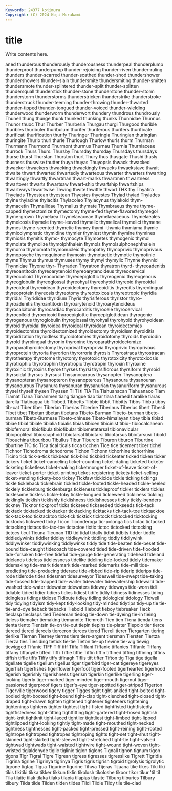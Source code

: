 ```yaml
---
Keywords: 24377 kojimura
Copyright: (C) 2024 Koji Murakami
---
```


# title

Write contents here.



aned thunderous thunderously
thunderousness thunderpeal thunderplump thunderproof thunderpump thunder-rejoicing thunder-riven thunder-ruling thunders thunder-scarred
thunder-scathed thunder-shod thundershower thundershowers thunder-slain thundersmite thundersmiting thunder-smitten thundersmote thunder-splintered
thunder-split thunder-splitten thundersquall thunderstick thunder-stone thunderstone thunder-storm thunderstorm thunderstorms thunderstricken
thunderstrike thunderstroke thunderstruck thunder-teeming thunder-throwing thunder-thwarted thunder-tipped thunder-tongued thunder-voiced thunder-wielding
thunderwood thunderworm thunderwort thundery thundrous thundrously Thunell thung thunge thunk
thunked thunking thunks Thunnidae Thunnus Thunor thuoc Thur Thurber Thurberia
Thurgau thurgi Thurgood thurible thuribles thuribuler thuribulum thurifer thuriferous thurifers
thurificate thurificati thurification thurify Thuringer Thuringia Thuringian thuringian thuringite Thurio
thurl thurle Thurlough Thurlow thurls thurm Thurman Thurmann Thurmond Thurmont
thurmus Thurnau Thurnia Thurniaceae thurrock Thurs Thurs. Thursby Thursday thursday
Thursdays thursdays thurse thurst Thurstan Thurston thurt Thury thus thusgate
Thushi thusly thusness thuswise thutter thuya thuyas Thuyopsis thwack thwacked
thwacker thwackers thwacking thwackingly thwacks thwackstave thwait thwaite thwart thwarted
thwartedly thwarteous thwarter thwarters thwarting thwartingly thwartly thwartman thwart-marks thwartmen
thwartness thwartover thwarts thwartsaw thwart-ship thwartship thwartships thwartways thwartwise Thwing
thwite thwittle thworl THX thy Thyatira Thyeiads Thyestean thyestean Thyestes
thyestes Thyiad thyiad Thyiades thyine thylacine thylacitis Thylacoleo Thylacynus thylakoid
thym- thymacetin Thymallidae Thymallus thymate Thymbraeus thyme thyme-capped thymectomize thymectomy
thyme-fed thyme-flavored thymegol thyme-grown Thymelaea Thymelaeaceae thymelaeaceous Thymelaeales thymelcosis thymele
thyme-leaved thymelic thymelical thymelici thymene thymes thyme-scented thymetic thymey thymi
-thymia thymiama thymic thymicolymphatic thymidine thymier thymiest thymin thymine thymines
thymiosis thymitis thymo- thymocyte Thymoetes thymogenic thymol thymolate thymolize thymolphthalein
thymols thymolsulphonephthalein thymoma thymomata thymonucleic thymopathy thymoprivic thymoprivous thymopsyche thymoquinone
thymosin thymotactic thymotic thymotinic thyms Thymus thymus thymuses thymy thymyl
thymylic Thynne thynnid Thynnidae Thyone thyr- Thyraden Thyratron thyratron thyrd-
thyreoadenitis thyreoantitoxin thyreoarytenoid thyreoarytenoideus thyreocervical thyreocolloid Thyreocoridae thyreoepiglottic thyreogenic thyreogenous
thyreoglobulin thyreoglossal thyreohyal thyreohyoid thyreoid thyreoidal thyreoideal thyreoidean thyreoidectomy thyreoiditis
thyreoitis thyreolingual thyreoprotein thyreosis thyreotomy thyreotoxicosis thyreotropic thyridia thyridial Thyrididae
thyridium Thyris thyrisiferous thyristor thyro- thyroadenitis thyroantitoxin thyroarytenoid thyroarytenoideus thyrocalcitonin
thyrocardiac thyrocarditis thyrocele thyrocervical thyrocolloid thyrocricoid thyroepiglottic thyroepiglottidean thyrogenic thyrogenous
thyroglobulin thyroglossal thyrohyal thyrohyoid thyrohyoidean thyroid thyroidal thyroidea thyroideal thyroidean
thyroidectomies thyroidectomize thyroidectomized thyroidectomy thyroidism thyroiditis thyroidization thyroidless thyroidotomies thyroidotomy
thyroids thyroiodin thyrold thyrolingual thyronin thyronine thyroparathyroidectomize thyroparathyroidectomy thyroprival thyroprivia
thyroprivic thyroprivous thyroprotein thyroria thyrorion thyrorroria thyrosis Thyrostraca thyrostracan thyrotherapy
thyrotome thyrotomy thyrotoxic thyrotoxicity thyrotoxicosis thyrotrophic thyrotrophin thyrotropic thyrotropin thyroxin
thyroxine thyroxinic thyroxins thyrse thyrses thyrsi thyrsiflorous thyrsiform thyrsoid thyrsoidal
thyrsus thyrsusi Thysanocarpus thysanopter Thysanoptera thysanopteran thysanopteron thysanopterous Thysanoura thysanouran
thysanourous Thysanura thysanuran thysanurian thysanuriform thysanurous thysel thyself thysen Thyssen
TI Ti ti TIA Tia Tiahuanacan Tiahuanaco Tiam Tiamat Tiana
Tiananmen tiang tiangue tiao tiar tiara tiaraed tiaralike tiaras tiarella
Tiatinagua tib Tibbett Tibbetts Tibbie tibbit Tibbitts Tibbs Tibbu tibby
tib-cat Tiber tiber Tiberian Tiberias Tiberine Tiberinus Tiberius tibert Tibesti
Tibet tibet Tibetan tibetan tibetans Tibeto-Burman Tibeto-burman tibeto-burman Tibeto-Burmese Tibeto-chinese
Tibeto-himalayan tibey tibia tibiad tibiae tibial tibiale tibialia tibialis tibias
tibicen tibicinist tibio- tibiocalcanean tibiofemoral tibiofibula tibiofibular tibiometatarsal tibionavicular tibiopopliteal
tibioscaphoid tibiotarsal tibiotarsi tibiotarsus tibiotarsusi Tibold Tibouchina tibourbou Tibullus Tibur
Tiburcio Tiburon tiburon Tiburtine tiburtine TIC tic Tica tical ticals
ticca ticchen Tice tice ticement ticer tichel Tichnor Tichodroma tichodrome
Tichon Tichonn tichorhine tichorrhine Ticino tick tick-a-tick tickbean tick-bird tickbird
tickeater ticked ticken ticker tickers ticket ticket-canceling ticket-counting ticket-dating ticketed
ticketer ticketing ticketless ticket-making ticketmonger ticket-of-leave ticket-of-leaver ticket-porter ticket-printing ticket-registering
tickets ticket-selling ticket-vending tickety-boo tickey Tickfaw tickicide tickie ticking tickings
tickle tickleback ticklebrain tickled tickle-footed tickle-headed tickle-heeled ticklely ticklenburg ticklenburgs
tickleness tickleproof tickler ticklers tickles ticklesome tickless tickle-toby tickle-tongued tickleweed
tickliness tickling ticklingly ticklish ticklishly ticklishness ticklishnesses tickly tickly-benders tickney
Ticknor tickproof ticks tickseed tickseeded tickseeds tick-tack ticktack ticktacked ticktacker
ticktacking ticktacks tick-tack-toe ticktacktoe tick-tack-too ticktacktoo tick-tick ticktick ticktock ticktocked
ticktocking ticktocks tickweed ticky Ticon Ticonderoga tic-polonga tics tictac tictacked
tictacking tictacs tic-tac-toe tictactoe tictic tictoc tictocked tictocking tictocs ticul
Ticuna Ticunan TID tid tidal tidally tidbit tidbits tidder tiddle
tiddledywinks tiddler tiddley tiddleywink tiddling tiddly tiddlywink tiddlywinker tiddlywinking tiddlywinks
tiddy tide tide-beaten tide-beset tide-bound tide-caught tidecoach tide-covered tided tide-driven
tide-flooded tide-forsaken tide-free tideful tide-gauge tide-generating tidehead tideland tidelands tideless
tidelessness tidelike tideling tide-locked tidely tidemaker tidemaking tide-mark tidemark tide-marked
tidemarks tide-mill tide-predicting tide-producing tiderace tide-ribbed tide-rip tiderip tiderips tide-rode
tiderode tides tidesman tidesurveyor Tideswell tide-swept tide-taking tide-tossed tide-trapped tide-waiter
tidewaiter tidewaitership tideward tide-washed tide-water tidewater tidewaters tideway tideways tide-worn
tidi tidiable tidied tidier tidiers tidies tidiest tidife tidily tidiness
tidinesses tiding tidingless tidings tidiose Tidioute tidley tidling tidological tidology
Tidwell tidy tidying tidyism tidy-kept tidy-looking tidy-minded tidytips tidy-up tie
tie- tie-and-dye tieback tiebacks Tiebold Tiebout tieboy tiebreaker Tieck tieclasp
tieclasps tied Tiedeman tiedog tie-down tie-dyeing tie-in tieing tieless tiemaker
tiemaking tiemannite Tiemroth Tien tien Tiena tienda tiens tienta tiento
Tientsin tie-on tie-out tiepin tiepins tie-plater Tiepolo tier tierce tierced
tiercel tiercels tierceron tierces tiered Tierell tierer Tiergarten tiering tierlike
Tiernan Tierney tierras tiers tiers-argent tiersman Tiersten Tiertza Tierza ties
Tiesiding tietick tie-tie Tieton tie-up tievine tie-wig tiewig tiewigged Tifanie
TIFF Tiff tiff Tiffa Tiffani Tiffanie tiffanies Tiffanle Tiffany tiffany
tiffanyite tiffed Tiffi Tiffie tiffie Tiffin tiffin tiffined tiffing tiffining
tiffins tiffish tiffle tiffs Tiffy tiffy tifinagh Tiflis tift tifter
Tifton tig Tiga tige tigella tigellate tigelle tigellum tigellus tiger
tigerbird tiger-cat tigereye tigereyes tigerfish tigerfishes tigerflower tigerfoot tiger-footed tigerhearted
tigerhood tigerish tigerishly tigerishness tigerism tigerkin tigerlike tigerling tiger-looking tigerly
tiger-marked tiger-minded tiger-mouth tigernut tiger-passioned tigerproof tigers tiger's-eye tiger-spotted tiger-striped
Tigerton Tigerville tigerwood tigery tigger Tigges tight tight-ankled tight-belted tight-bodied
tight-booted tight-bound tight-clap tight-clenched tight-closed tight-draped tight-drawn tighten tightened tightener
tighteners tightening tightenings tightens tighter tightest tight-fisted tightfisted tightfistedly tightfistedness
tight-fitting tightfitting tight-gartered tight-hosed tightish tight-knit tightknit tight-laced tightlier tightliest
tight-limbed tight-lipped tightlipped tight-looking tightly tight-made tight-mouthed tight-necked tightness tightnesses
tight-packed tight-pressed tight-reining tight-rooted tightrope tightroped tightropes tightroping tights tight-set
tight-shut tight-skinned tight-skirted tight-sleeved tight-stretched tight-tie tight-valved tightwad tightwads tight-waisted
tightwire tight-wound tight-woven tight-wristed tiglaldehyde tiglic tiglinic tiglon tiglons Tignall
tignon tignum tigon tigons Tigr Tigrai Tigre Tigrean tigress tigresses
tigresslike Tigrett Tigridia Tigrina tigrine Tigrinya tigrinya Tigris tigris tigrish
tigroid tigrolysis tigrolytic tigrone tigtag Tigua Tigurine tigurine Tihwa Tijeras
Tijuana tike tikes Tiki tiki tikis tikitiki tikka tikker tikkun
tiklin tikolosh tikoloshe tikoor tikor tikur 'til til Tila tilaite
tilak tilaka tilaks tilapia tilapias tilasite Tilburg tilburies Tilbury tilbury
Tilda tilde Tilden tilden tildes Tildi Tildie Tildy tile tile-clad
